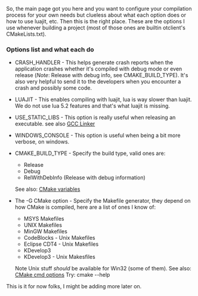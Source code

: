 So, the main page got you here and you want to configure your compilation process for your own needs but clueless about what each option does or how to use luajit, etc.  Then this is the right place.
These are the options I use whenever building a project (most of those ones are builtin otclient's CMakeLists.txt).

### Options list and what each do
* CRASH_HANDLER - This helps generate crash reports when the application crashes whether it's compiled with debug mode or even release (*Note*: Release with debug info, see CMAKE_BUILD_TYPE).  It's also very helpful to send it to the developers when you encounter a crash and possibly some code.
* LUAJIT - This enables compiling with luajit, lua is way slower than luajit.  We do not use lua 5.2 features and that's what luajit is missing.
* USE_STATIC_LIBS - This option is really useful when releasing an executable.
   see also [GCC Linker](http://gcc.gnu.org/onlinedocs/gcc/Link-Options.html)
* WINDOWS_CONSOLE - This option is useful when being a bit more verbose, on windows.
* CMAKE_BUILD_TYPE - Specify the build type, valid ones are:
   * Release
   * Debug
   * RelWithDebInfo (Release with debug information)

  See also: [CMake variables](http://www.cmake.org/Wiki/CMake_Useful_Variables)
* The -G CMake option - Specify the Makefile generator, they depend on how CMake is compiled, here are a list of ones I know of:
   * MSYS Makefiles
   * UNIX Makefiles
   * MinGW Makefiles
   * CodeBlocks - Unix Makefiles
   * Eclipse CDT4 - Unix Makefiles
   * KDevelop3
   * KDevelop3 - Unix Makesfiles

  Note Unix stuff _should_ be available for Win32 (some of them).
  See also: [CMake cmd options](http://linux.die.net/man/1/cmake)
  Try: cmake --help

This is it for now folks, I might be adding more later on.